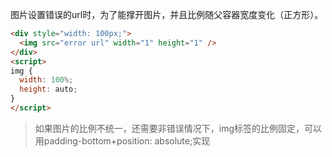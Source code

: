 图片设置错误的url时，为了能撑开图片，并且比例随父容器宽度变化（正方形）。
``` html
<div style="width: 100px;">
  <img src="error url" width="1" height="1" />
</div>
<script>
img {
  width: 100%;
  height: auto;
}
</script>
```
> 如果图片的比例不统一，还需要非错误情况下，img标签的比例固定，可以用padding-bottom+position: absolute;实现
